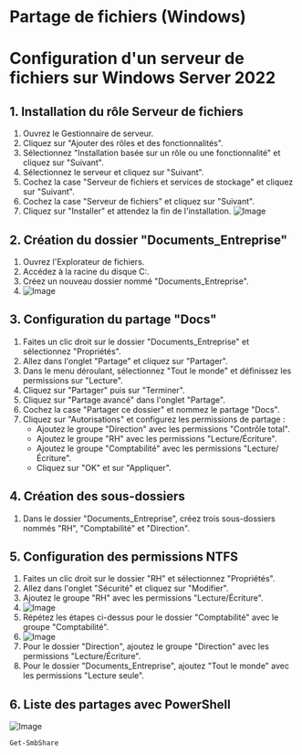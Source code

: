 # Partage de fichiers (Windows)


# Configuration d'un serveur de fichiers sur Windows Server 2022

## 1. Installation du rôle Serveur de fichiers
1. Ouvrez le Gestionnaire de serveur.
2. Cliquez sur "Ajouter des rôles et des fonctionnalités".
3. Sélectionnez "Installation basée sur un rôle ou une fonctionnalité" et cliquez sur "Suivant".
4. Sélectionnez le serveur et cliquez sur "Suivant".
5. Cochez la case "Serveur de fichiers et services de stockage" et cliquez sur "Suivant".
6. Cochez la case "Serveur de fichiers" et cliquez sur "Suivant".
7. Cliquez sur "Installer" et attendez la fin de l'installation.
   ![Image](https://github.com/user-attachments/assets/1f56e272-c8b6-4cf5-8477-772f079ffc87)

## 2. Création du dossier "Documents_Entreprise"
1. Ouvrez l'Explorateur de fichiers.
2. Accédez à la racine du disque C:.
3. Créez un nouveau dossier nommé "Documents_Entreprise".
4. ![Image](https://github.com/user-attachments/assets/1eee4f4e-5f53-451e-a9e0-32d9067b0097)

## 3. Configuration du partage "Docs"
1. Faites un clic droit sur le dossier "Documents_Entreprise" et sélectionnez "Propriétés".
2. Allez dans l'onglet "Partage" et cliquez sur "Partager".
3. Dans le menu déroulant, sélectionnez "Tout le monde" et définissez les permissions sur "Lecture".
4. Cliquez sur "Partager" puis sur "Terminer".
5. Cliquez sur "Partage avancé" dans l'onglet "Partage".
6. Cochez la case "Partager ce dossier" et nommez le partage "Docs".
7. Cliquez sur "Autorisations" et configurez les permissions de partage :
    - Ajoutez le groupe "Direction" avec les permissions "Contrôle total".
    - Ajoutez le groupe "RH" avec les permissions "Lecture/Écriture".
    - Ajoutez le groupe "Comptabilité" avec les permissions "Lecture/Écriture".
    - Cliquez sur "OK" et sur "Appliquer".

## 4. Création des sous-dossiers
1. Dans le dossier "Documents_Entreprise", créez trois sous-dossiers nommés "RH", "Comptabilité" et "Direction".

## 5. Configuration des permissions NTFS
1. Faites un clic droit sur le dossier "RH" et sélectionnez "Propriétés".
2. Allez dans l'onglet "Sécurité" et cliquez sur "Modifier".
3. Ajoutez le groupe "RH" avec les permissions "Lecture/Écriture".
4. ![Image](https://github.com/user-attachments/assets/e5e72c22-3de8-4be7-bd2d-a3e2dbb703a7)
5. Répétez les étapes ci-dessus pour le dossier "Comptabilité" avec le groupe "Comptabilité".
6. ![Image](https://github.com/user-attachments/assets/40fca992-3703-4da6-b7c6-1ee95fc93175)
7. Pour le dossier "Direction", ajoutez le groupe "Direction" avec les permissions "Lecture/Écriture".
8. Pour le dossier "Documents_Entreprise", ajoutez "Tout le monde" avec les permissions "Lecture seule".

## 6. Liste des partages avec PowerShell

![Image](https://github.com/user-attachments/assets/75aa8ab8-d088-40de-b82b-d4a833e86b8e)

```powershell
Get-SmbShare
